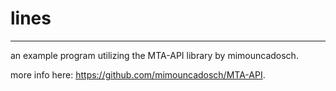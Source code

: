 # lines
---

an example program utilizing the MTA-API library by mimouncadosch.

more info here: https://github.com/mimouncadosch/MTA-API.
